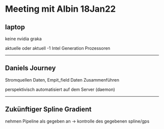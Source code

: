 # Meeting mit Albin 18Jan22

## laptop

keine nvidia graka

aktuelle oder aktuell -1 Intel Generation Prozessoren
___

## Daniels Journey

Stromquellen Daten, Empit_field Daten Zusammenführen

perspektivisch automatisiert auf dem Server (daemon)
___

## Zukünftiger Spline Gradient

nehmen Pipeline als gegeben an → kontrolle des gegebenen spline/gps 
